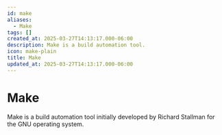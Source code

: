 ```yaml
---
id: make
aliases:
  - Make
tags: []
created_at: 2025-03-27T14:13:17.000-06:00
description: Make is a build automation tool.
icon: make-plain
title: Make
updated_at: 2025-03-27T14:13:17.000-06:00
---
```

# Make

Make is a build automation tool initially developed by Richard Stallman for the GNU operating system.

